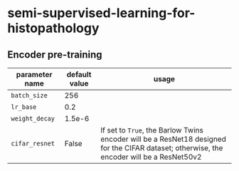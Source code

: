 # semi-supervised-learning-for-histopathology

## Encoder pre-training
| parameter name | default value | usage                                                                                                                                     |
|----------------|---------------|-------------------------------------------------------------------------------------------------------------------------------------------|
| `batch_size`   | 256           |                                                                                                                                           |
| `lr_base`      | 0.2           |                                                                                                                                           |
| `weight_decay` | 1.5e-6        |                                                                                                                                           |
| `cifar_resnet` | False         | If set to `True`, the Barlow Twins encoder will be a ResNet18 designed for the CIFAR dataset; otherwise, the encoder will be a ResNet50v2 |
